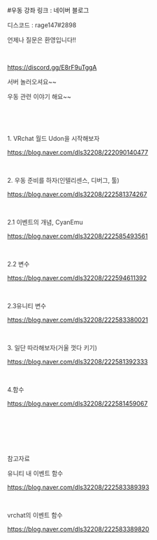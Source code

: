 #우동 강좌 링크 : 네이버 블로그
<div class="wrap_rabbit pcol2 _param(1) _postViewArea222594628521" id="post-view222594628521">
<!-- Rabbit HTML --><div class="se-viewer se-theme-default" lang="ko-KR">
<!-- SE_DOC_HEADER_END -->
<div class="se-main-container">
<div class="se-component se-text se-l-default" id="SE-1b276d24-17b3-4d03-82f1-3e07cc06720d">
<div class="se-component-content">
<div class="se-section se-section-text se-l-default">
<div class="se-module se-module-text">
<!-- SE-TEXT { --><p class="se-text-paragraph se-text-paragraph-align-" id="SE-d064cb8e-2bd1-42b5-9f15-7074c265ade5" style=""><span class="se-fs- se-ff-nanumgothic se-style-unset" id="SE-7d7a87c1-0db3-4011-9be4-c359e1412dbd" style="color:#333333;background-color:#ffffff;">디스코드 : rage147#2898</span></p><!-- } SE-TEXT --><!-- SE-TEXT { --><p class="se-text-paragraph se-text-paragraph-align-" id="SE-8dc411af-e0c3-4927-8c80-13252e692b87" style=""><span class="se-fs- se-ff-nanumgothic se-style-unset" id="SE-69aa0121-a0a3-4d1e-9a47-58ccae5a3c4c" style="color:#333333;background-color:#ffffff;">언제나 질문은 환영입니다!!</span></p><!-- } SE-TEXT --><!-- SE-TEXT { --><p class="se-text-paragraph se-text-paragraph-align-" id="SE-050a0a40-bba3-4a49-a847-227150ad0180" style=""><span class="se-fs- se-ff-nanumgothic se-style-unset" id="SE-a127fbe2-dbab-4f2b-8898-ed1b6ca97c2e" style="color:#333333;">​</span></p><!-- } SE-TEXT --><!-- SE-TEXT { --><p class="se-text-paragraph se-text-paragraph-align-" id="SE-2d64ece3-fafc-4fa1-8be9-e57250b51275" style=""><span class="se-fs- se-ff- se-style-unset" id="SE-b6fea44f-aed0-4028-9d0f-188589cd61fd" style="color:#333333;background-color:#ffffff;"><a class="se-link" href="https://discord.gg/E8rF9uTggA" target="_blank">https://discord.gg/E8rF9uTggA</a></span></p><!-- } SE-TEXT --><!-- SE-TEXT { --><p class="se-text-paragraph se-text-paragraph-align-" id="SE-ad68e612-5a3e-47c9-8f50-f32ad972afac" style=""><span class="se-fs- se-ff-nanumgothic se-style-unset" id="SE-8a22f3d5-7263-4a00-9386-f9c826915160" style="color:#333333;background-color:#ffffff;">서버 놀러오셔요~~</span></p><!-- } SE-TEXT --><!-- SE-TEXT { --><p class="se-text-paragraph se-text-paragraph-align-" id="SE-5eda67e9-feed-4c8a-9d83-09de3e640737" style=""><span class="se-fs- se-ff-nanumgothic se-style-unset" id="SE-e0521208-4cf3-4aa6-8edf-2117965f183d" style="color:#333333;background-color:#ffffff;">우동 관련 이야기 해요~~</span></p><!-- } SE-TEXT --><!-- SE-TEXT { --><p class="se-text-paragraph se-text-paragraph-align-" id="SE-f1803794-0415-434d-900f-7de5e717a8d2" style=""><span class="se-fs- se-ff-nanumgothic se-style-unset" id="SE-eb3538b7-f5ab-4615-a315-92b7001cc611" style="color:#333333;">​</span></p><!-- } SE-TEXT --><!-- SE-TEXT { --><p class="se-text-paragraph se-text-paragraph-align-" id="SE-e2cc354d-af7c-4efd-b95b-d898668460f1" style=""><span class="se-fs- se-ff-nanumgothic se-style-unset" id="SE-7fee7d75-6e2a-439d-af56-0fa55e24c2ee" style="color:#333333;">​</span></p><!-- } SE-TEXT --><!-- SE-TEXT { --><p class="se-text-paragraph se-text-paragraph-align-" id="SE-c9b95a7b-f33a-479f-9112-9b10e67150bd" style=""><span class="se-fs- se-ff-nanumgothic se-style-unset" id="SE-33f9cdea-e3e3-43db-b96a-e74fa75de86a" style="color:#333333;background-color:#ffffff;">1. VRchat 월드 Udon을 시작해보자</span></p><!-- } SE-TEXT --><!-- SE-TEXT { --><p class="se-text-paragraph se-text-paragraph-align-" id="SE-c2cda323-6563-40c2-a541-8b22457fafb0" style=""><span class="se-fs- se-ff- se-style-unset" id="SE-1a3c2d1b-558f-4a1f-8783-2e76b1c917ee" style="color:#333333;background-color:#ffffff;"><a class="se-link" href="https://blog.naver.com/dls32208/222090140477" target="_blank">https://blog.naver.com/dls32208/222090140477</a></span></p><!-- } SE-TEXT --><!-- SE-TEXT { --><p class="se-text-paragraph se-text-paragraph-align-" id="SE-21d3531a-04fa-4297-b077-8f7d2c4e9b69" style=""><span class="se-fs- se-ff- se-style-unset" id="SE-11cc847b-48ab-43e0-9397-b7cbe3e04103" style="color:#333333;">​</span></p><!-- } SE-TEXT --><!-- SE-TEXT { --><p class="se-text-paragraph se-text-paragraph-align-" id="SE-177f9cd8-7b61-4190-95a1-7a148f003c0d" style=""><span class="se-fs- se-ff-nanumgothic se-style-unset" id="SE-ccb51bfa-615a-4fc2-adf8-47506ad662a0" style="color:#333333;background-color:#ffffff;">2. 우동 준비를 하자(인텔리센스, 디버그, 툴)</span></p><!-- } SE-TEXT --><!-- SE-TEXT { --><p class="se-text-paragraph se-text-paragraph-align-" id="SE-9194de28-35a5-4627-b33b-25f35b1bf4c5" style=""><span class="se-fs- se-ff- se-style-unset" id="SE-c9bd0538-42ac-4371-8c63-60968655e329" style="color:#333333;background-color:#ffffff;"><a class="se-link" href="https://blog.naver.com/dls32208/222581374267" target="_blank">https://blog.naver.com/dls32208/222581374267</a></span></p><!-- } SE-TEXT --><!-- SE-TEXT { --><p class="se-text-paragraph se-text-paragraph-align-" id="SE-e0c98c21-e52d-4f27-817e-a6b6f33bf4ce" style=""><span class="se-fs- se-ff- se-style-unset" id="SE-20e0d9b3-3b30-4ab6-a8b9-2287be2063b4" style="color:#333333;">​</span></p><!-- } SE-TEXT --><!-- SE-TEXT { --><p class="se-text-paragraph se-text-paragraph-align-" id="SE-3ff701d1-f3aa-4931-a5aa-be69823e66e6" style=""><span class="se-fs- se-ff-nanumgothic se-style-unset" id="SE-737434c6-3aa9-4163-81c1-88c1dff4ee29" style="color:#333333;background-color:#ffffff;">2.1 이벤트의 개념, CyanEmu</span></p><!-- } SE-TEXT --><!-- SE-TEXT { --><p class="se-text-paragraph se-text-paragraph-align-" id="SE-fc513e7e-1919-49f1-b149-7e370a58d1b9" style=""><span class="se-fs- se-ff- se-style-unset" id="SE-4a18d174-79ac-4850-87b7-20670ac3082e" style="color:#333333;background-color:#ffffff;"><a class="se-link" href="https://blog.naver.com/dls32208/222585493561" target="_blank">https://blog.naver.com/dls32208/222585493561</a></span></p><!-- } SE-TEXT --><!-- SE-TEXT { --><p class="se-text-paragraph se-text-paragraph-align-" id="SE-cce784bb-9ce0-41ab-82f3-2282ebfbb5fd" style=""><span class="se-fs- se-ff- se-style-unset" id="SE-fb0c1298-cc8c-4956-a06d-5fb475d19642" style="color:#333333;">​</span></p><!-- } SE-TEXT --><!-- SE-TEXT { --><p class="se-text-paragraph se-text-paragraph-align-" id="SE-527151a4-6922-41f9-888d-2ff480c75be4" style=""><span class="se-fs- se-ff-nanumgothic se-style-unset" id="SE-d92f87e7-c02b-4d8b-ace9-b448226c276d" style="color:#333333;background-color:#ffffff;">2.2 변수</span></p><!-- } SE-TEXT --><!-- SE-TEXT { --><p class="se-text-paragraph se-text-paragraph-align-" id="SE-4a4b38b6-af18-429c-b800-c2a2e0206b0f" style=""><span class="se-fs- se-ff- se-style-unset" id="SE-0ad763d0-6e72-4928-b759-5ad234a835a6" style="color:#333333;background-color:#ffffff;"><a class="se-link" href="https://blog.naver.com/dls32208/222594611392" target="_blank">https://blog.naver.com/dls32208/222594611392</a></span></p><!-- } SE-TEXT --><!-- SE-TEXT { --><p class="se-text-paragraph se-text-paragraph-align-" id="SE-62647bcb-70ab-40a7-8af6-60eb7eefa64b" style=""><span class="se-fs- se-ff- se-style-unset" id="SE-5f9a6a44-4f4a-4518-b0f6-7c519f687573" style="color:#333333;">​</span></p><!-- } SE-TEXT --><!-- SE-TEXT { --><p class="se-text-paragraph se-text-paragraph-align-" id="SE-a34f673d-2586-47e4-a820-bb7318a488fb" style=""><span class="se-fs- se-ff- se-style-unset" id="SE-63292b33-2ddd-441d-805b-e24bdb6468e1" style="color:#333333;background-color:#ffffff;">2.3유니티 변수</span></p><!-- } SE-TEXT --><!-- SE-TEXT { --><p class="se-text-paragraph se-text-paragraph-align-" id="SE-9808a33b-6e7f-49c9-9b4a-1d867ed2dc0a" style=""><span class="se-fs- se-ff- se-style-unset" id="SE-7521f156-a5a5-4eb3-aab6-0889c18bac61" style="color:#333333;background-color:#ffffff;"><a class="se-link" href="https://blog.naver.com/dls32208/222583380021" target="_blank">https://blog.naver.com/dls32208/222583380021</a></span></p><!-- } SE-TEXT --><!-- SE-TEXT { --><p class="se-text-paragraph se-text-paragraph-align-" id="SE-9107e837-6ac3-42b2-a670-761ea2e9fdf5" style=""><span class="se-fs- se-ff-nanumgothic se-style-unset" id="SE-08744768-5440-4b4b-89de-5048713f7e44" style="color:#333333;">​</span></p><!-- } SE-TEXT --><!-- SE-TEXT { --><p class="se-text-paragraph se-text-paragraph-align-" id="SE-8756ad79-f6ca-4873-aaa7-3a7b4b33d64b" style=""><span class="se-fs- se-ff-nanumgothic se-style-unset" id="SE-3f644bfc-99aa-4c06-8b26-390841d3ae2b" style="color:#333333;background-color:#ffffff;">3. 일단 따라해보자(거울 껏다 키기)</span></p><!-- } SE-TEXT --><!-- SE-TEXT { --><p class="se-text-paragraph se-text-paragraph-align-" id="SE-82f425dc-66c0-4d43-94d9-b11b1485ff79" style=""><span class="se-fs- se-ff- se-style-unset" id="SE-d0db44d1-9851-46aa-9944-3aa6e1965977" style="color:#333333;background-color:#ffffff;"><a class="se-link" href="https://blog.naver.com/dls32208/222581392333" target="_blank">https://blog.naver.com/dls32208/222581392333</a></span></p><!-- } SE-TEXT --><!-- SE-TEXT { --><p class="se-text-paragraph se-text-paragraph-align-" id="SE-191510c7-bd43-47a2-8487-e3769993530e" style=""><span class="se-fs- se-ff- se-style-unset" id="SE-ffb59a3d-323d-4497-9768-b555dbc0b738" style="color:#333333;">​</span></p><!-- } SE-TEXT --><!-- SE-TEXT { --><p class="se-text-paragraph se-text-paragraph-align-" id="SE-5003277f-6e52-4dd3-a619-18dc2d692697" style=""><span class="se-fs- se-ff- se-style-unset" id="SE-6dab7a30-f31c-4ff6-a3f9-0b4041fde6ce" style="color:#333333;background-color:#ffffff;">4.</span><span class="se-fs- se-ff-nanumgothic se-style-unset" id="SE-9ebfda1c-3be5-4bae-a671-72a2ee254afe" style="color:#333333;background-color:#ffffff;">함수</span></p><!-- } SE-TEXT --><!-- SE-TEXT { --><p class="se-text-paragraph se-text-paragraph-align-" id="SE-c88bdb9f-843d-430e-82c4-68c198a3ad77" style=""><span class="se-fs- se-ff- se-style-unset" id="SE-c014a216-3b60-46e9-9fbf-6e1a4846bd86" style="color:#333333;background-color:#ffffff;"><a class="se-link" href="https://blog.naver.com/dls32208/222581459067" target="_blank">https://blog.naver.com/dls32208/222581459067</a></span></p><!-- } SE-TEXT --><!-- SE-TEXT { --><p class="se-text-paragraph se-text-paragraph-align-" id="SE-cd48ddd5-d558-4abe-a700-3c3d4cb1e6d1" style=""><span class="se-fs- se-ff- se-style-unset" id="SE-a4c2a7a1-6a66-49e8-b401-3b90ca155067" style="color:#333333;">​</span></p><!-- } SE-TEXT --><!-- SE-TEXT { --><p class="se-text-paragraph se-text-paragraph-align-" id="SE-3f0b6ab3-ba96-42ed-8e58-e8ada42edaba" style=""><span class="se-fs- se-ff-nanumgothic se-style-unset" id="SE-f73509f8-c350-421f-9668-52edff2e08ca" style="color:#333333;">​</span></p><!-- } SE-TEXT --><!-- SE-TEXT { --><p class="se-text-paragraph se-text-paragraph-align-" id="SE-555b3283-f78c-4a43-83a6-6fd2d7d3e859" style=""><span class="se-fs- se-ff-nanumgothic se-style-unset" id="SE-113002af-bbfd-4a35-be90-2f09edbc022f" style="color:#333333;">​</span></p><!-- } SE-TEXT --><!-- SE-TEXT { --><p class="se-text-paragraph se-text-paragraph-align-" id="SE-331477e3-6fe6-4860-8a91-3b839cad9cf1" style=""><span class="se-fs- se-ff-nanumgothic se-style-unset" id="SE-e539cebd-ac06-43df-b7b4-8278ff7f8ca0" style="color:#333333;background-color:#ffffff;">참고자료 </span></p><!-- } SE-TEXT --><!-- SE-TEXT { --><p class="se-text-paragraph se-text-paragraph-align-" id="SE-1bafcbf4-bf9d-4013-8037-09db6d10f1d1" style=""><span class="se-fs- se-ff-nanumgothic se-style-unset" id="SE-ae753844-e68b-4931-aa6b-ec4f3e699c2e" style="color:#333333;background-color:#ffffff;">유니티 내 이벤트 함수</span></p><!-- } SE-TEXT --><!-- SE-TEXT { --><p class="se-text-paragraph se-text-paragraph-align-" id="SE-80c6f6ba-9c4f-4014-8b75-e788070e02a5" style=""><span class="se-fs- se-ff- se-style-unset" id="SE-917df50a-3aea-455b-9a48-ba6747cac477" style="color:#333333;background-color:#ffffff;"><a class="se-link" href="https://blog.naver.com/dls32208/222583389393" target="_blank">https://blog.naver.com/dls32208/222583389393</a></span></p><!-- } SE-TEXT --><!-- SE-TEXT { --><p class="se-text-paragraph se-text-paragraph-align-" id="SE-2c924caf-054f-4457-ae2c-95665aef735a" style=""><span class="se-fs- se-ff- se-style-unset" id="SE-2a3ed807-b73d-4f8d-95d8-2e9749c0cf72" style="color:#333333;">​</span></p><!-- } SE-TEXT --><!-- SE-TEXT { --><p class="se-text-paragraph se-text-paragraph-align-" id="SE-d858869a-2e40-44a2-90c5-8d6cf7d72002" style=""><span class="se-fs- se-ff-nanumgothic se-style-unset" id="SE-a07e44a3-9394-4def-aba9-233376f4de8c" style="color:#333333;background-color:#ffffff;">vrchat의 이벤트 함수</span></p><!-- } SE-TEXT --><!-- SE-TEXT { --><p class="se-text-paragraph se-text-paragraph-align-" id="SE-ae73f953-cfa7-450c-a6c9-321245c35828" style=""><span class="se-fs- se-ff- se-style-unset" id="SE-0dc09a79-2886-4a6b-af95-27cebd3bdc79" style="color:#333333;background-color:#ffffff;"><a class="se-link" href="https://blog.naver.com/dls32208/222583389820" target="_blank">https://blog.naver.com/dls32208/222583389820</a></span></p><!-- } SE-TEXT --><!-- SE-TEXT { --><p class="se-text-paragraph se-text-paragraph-align-" id="SE-2e0394fc-ae58-43a1-9502-19aa3fb3ec5b" style=""><span class="se-fs- se-ff- se-style-unset" id="SE-6c0b68a6-1fe1-4bbb-baa1-fe38d122a735" style="">​</span></p><!-- } SE-TEXT -->
</div>
</div>
</div>
</div> </div>
</div>
</div>